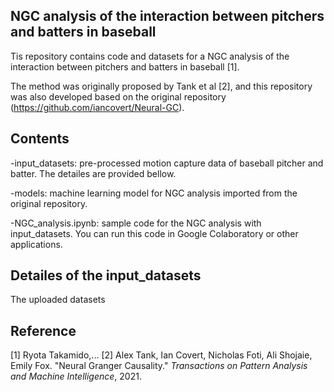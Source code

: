 ## NGC analysis of the interaction between pitchers and batters in baseball
Tis repository contains code and datasets for a NGC analysis of the interaction between pitchers and batters in baseball [1]. 

The method was originally proposed by Tank et al [2], and this repository was also developed based on the original repository (https://github.com/iancovert/Neural-GC). 

## Contents
-input_datasets: pre-processed motion capture data of baseball pitcher and batter. The detailes are provided bellow.

-models: machine learning model for NGC analysis imported from the original repository.

-NGC_analysis.ipynb: sample code for the NGC analysis with input_datasets. You can run this code in Google Colaboratory or other applications.

## Detailes of the input_datasets
The uploaded datasets 

## Reference
[1] Ryota Takamido,...
[2] Alex Tank, Ian Covert, Nicholas Foti, Ali Shojaie, Emily Fox. "Neural Granger Causality." *Transactions on Pattern Analysis and Machine Intelligence*, 2021.
